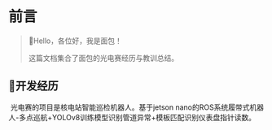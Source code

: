 # 前言

> 🍊Hello，各位好，我是面包！
>
> 这篇文档集合了面包的光电赛经历与教训总结。



## 🍞开发经历

​		光电赛的项目是核电站智能巡检机器人。基于jetson nano的ROS系统履带式机器人-多点巡航+YOLOv8训练模型识别管道异常+模板匹配识别仪表盘指针读数。



